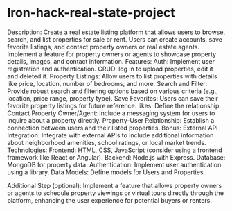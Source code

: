 # Iron-hack-real-state-project

Description: Create a real estate listing platform that allows users to browse, search, and list properties for sale or rent. Users can create accounts, save favorite listings, and contact property owners or real estate agents. Implement a feature for property owners or agents to showcase property details, images, and contact information.
Features:
Auth: Implement user registration and authentication.
CRUD: log in to upload properties, edit it and deleted it.
Property Listings: Allow users to list properties with details like price, location, number of bedrooms, and more.
Search and Filter: Provide robust search and filtering options based on various criteria (e.g., location, price range, property type).
Save Favorites: Users can save their favorite property listings for future reference.
likes: Define the relationship.
Contact Property Owner/Agent: Include a messaging system for users to inquire about a property directly.
Property-User Relationship: Establish a connection between users and their listed properties.
Bonus: External API Integration: Integrate with external APIs to include additional information about neighborhood amenities, school ratings, or local market trends.
Technologies:
Frontend: HTML, CSS, JavaScript (consider using a frontend framework like React or Angular).
Backend: Node.js with Express.
Database: MongoDB for property data.
Authentication: Implement user authentication using a library.
Data Models: Define models for Users and Properties.

Additional Step (optional): Implement a feature that allows property owners or agents to schedule property viewings or virtual tours directly through the platform, enhancing the user experience for potential buyers or renters.
